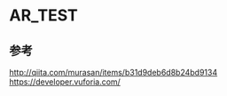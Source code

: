 # AR_TEST

## 参考
http://qiita.com/murasan/items/b31d9deb6d8b24bd9134
https://developer.vuforia.com/


